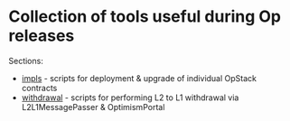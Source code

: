 # Collection of tools useful during Op releases

Sections:
- [impls](./impls/) - scripts for deployment & upgrade of individual OpStack contracts
- [withdrawal](./withdrawal/) - scripts for performing L2 to L1 withdrawal via L2L1MessagePasser & OptimismPortal

